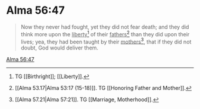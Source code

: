 # Alma 56:47

> Now they never had fought, yet they did not fear death; and they did think more upon the <u>liberty</u>[^a] of their <u>fathers</u>[^b] than they did upon their lives; yea, they had been taught by their <u>mothers</u>[^c], that if they did not doubt, God would deliver them.

[Alma 56:47](https://www.churchofjesuschrist.org/study/scriptures/bofm/alma/56?lang=eng&id=p47#p47)


[^a]: TG [[Birthright]]; [[Liberty]].
[^b]: [[Alma 53.17|Alma 53:17 (15-18)]]. TG [[Honoring Father and Mother]].
[^c]: [[Alma 57.21|Alma 57:21]]. TG [[Marriage, Motherhood]].
